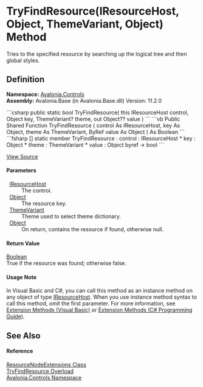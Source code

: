 # TryFindResource(IResourceHost, Object, ThemeVariant, Object) Method


Tries to the specified resource by searching up the logical tree and then global styles.



## Definition
**Namespace:** <a href="N_Avalonia_Controls">Avalonia.Controls</a>  
**Assembly:** Avalonia.Base (in Avalonia.Base.dll) Version: 11.2.0

<Tabs groupId="api-code-preview">
<TabItem value="csharp" label="C#">
```csharp
public static bool TryFindResource(
	this IResourceHost control,
	Object key,
	ThemeVariant? theme,
	out Object?? value
)
```
</TabItem>
<TabItem value="vb" label="VB">
```vb
<ExtensionAttribute>
Public Shared Function TryFindResource ( 
	control As IResourceHost,
	key As Object,
	theme As ThemeVariant,
	<OutAttribute> ByRef value As Object
) As Boolean
```
</TabItem>
<TabItem value="fsharp" label="F#">
```fsharp
[<ExtensionAttribute>]
static member TryFindResource : 
        control : IResourceHost * 
        key : Object * 
        theme : ThemeVariant * 
        value : Object byref -> bool 
```
</TabItem>
</Tabs>



<a href="https://github.com/AvaloniaUI/Avalonia/tree/master/src/Avalonia.Base/Controls/ResourceNodeExtensions.cs#L75" title="View the source code">View Source</a>



#### Parameters
<dl><dt>  <a href="T_Avalonia_Controls_IResourceHost">IResourceHost</a></dt><dd>The control.</dd><dt>  <a href="https://learn.microsoft.com/dotnet/api/system.object" target="_blank" rel="noopener noreferrer">Object</a></dt><dd>The resource key.</dd><dt>  <a href="T_Avalonia_Styling_ThemeVariant">ThemeVariant</a></dt><dd>Theme used to select theme dictionary.</dd><dt>  <a href="https://learn.microsoft.com/dotnet/api/system.object" target="_blank" rel="noopener noreferrer">Object</a></dt><dd>On return, contains the resource if found, otherwise null.</dd></dl>

#### Return Value
<a href="https://learn.microsoft.com/dotnet/api/system.boolean" target="_blank" rel="noopener noreferrer">Boolean</a>  
True if the resource was found; otherwise false.

#### Usage Note
In Visual Basic and C#, you can call this method as an instance method on any object of type <a href="T_Avalonia_Controls_IResourceHost">IResourceHost</a>. When you use instance method syntax to call this method, omit the first parameter. For more information, see <a href="https://docs.microsoft.com/dotnet/visual-basic/programming-guide/language-features/procedures/extension-methods" target="_blank" rel="noopener noreferrer">Extension Methods (Visual Basic)</a> or <a href="https://docs.microsoft.com/dotnet/csharp/programming-guide/classes-and-structs/extension-methods" target="_blank" rel="noopener noreferrer">Extension Methods (C# Programming Guide)</a>.

## See Also


#### Reference
<a href="T_Avalonia_Controls_ResourceNodeExtensions">ResourceNodeExtensions Class</a>  
<a href="Overload_Avalonia_Controls_ResourceNodeExtensions_TryFindResource">TryFindResource Overload</a>  
<a href="N_Avalonia_Controls">Avalonia.Controls Namespace</a>  

